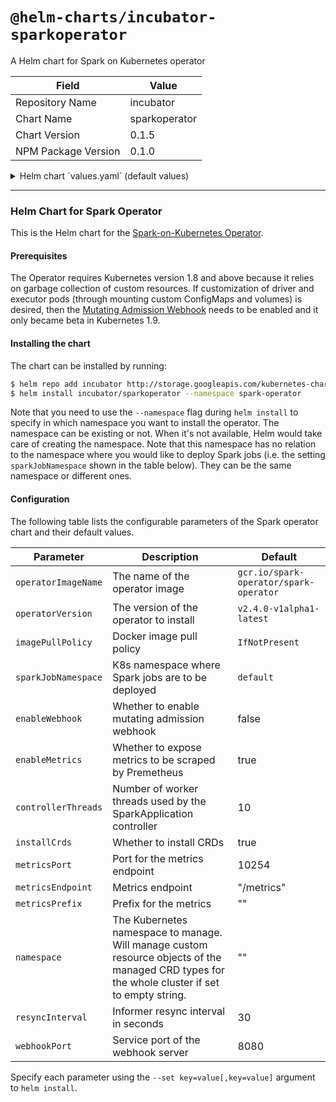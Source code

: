 # `@helm-charts/incubator-sparkoperator`

A Helm chart for Spark on Kubernetes operator

| Field               | Value         |
| ------------------- | ------------- |
| Repository Name     | incubator     |
| Chart Name          | sparkoperator |
| Chart Version       | 0.1.5         |
| NPM Package Version | 0.1.0         |

<details>

<summary>Helm chart `values.yaml` (default values)</summary>

```yaml
operatorImageName: gcr.io/spark-operator/spark-operator
operatorVersion: v2.4.0-v1alpha1-latest
imagePullPolicy: IfNotPresent

rbac:
  create: true

serviceAccounts:
  spark:
    create: true
    name:
  sparkoperator:
    create: true
    name:

sparkJobNamespace: default

enableWebhook: false
enableMetrics: true

controllerThreads: 10
installCrds: true
metricsPort: 10254
metricsEndpoint: '/metrics'
metricsPrefix: ''
resyncInterval: 30
webhookPort: 8080
```

</details>

---

### Helm Chart for Spark Operator

This is the Helm chart for the [Spark-on-Kubernetes Operator](https://github.com/GoogleCloudPlatform/spark-on-k8s-operator).

#### Prerequisites

The Operator requires Kubernetes version 1.8 and above because it relies on garbage collection of custom resources. If customization of driver and executor pods (through mounting custom ConfigMaps and volumes) is desired, then the [Mutating Admission Webhook](https://github.com/GoogleCloudPlatform/spark-on-k8s-operator/blob/master/docs/quick-start-guide.md#using-the-mutating-admission-webhook) needs to be enabled and it only became beta in Kubernetes 1.9.

#### Installing the chart

The chart can be installed by running:

```bash
$ helm repo add incubator http://storage.googleapis.com/kubernetes-charts-incubator
$ helm install incubator/sparkoperator --namespace spark-operator
```

Note that you need to use the `--namespace` flag during `helm install` to specify in which namespace you want to install the operator. The namespace can be existing or not. When it's not available, Helm would take care of creating the namespace. Note that this namespace has no relation to the namespace where you would like to deploy Spark jobs (i.e. the setting `sparkJobNamespace` shown in the table below). They can be the same namespace or different ones.

#### Configuration

The following table lists the configurable parameters of the Spark operator chart and their default values.

| Parameter           | Description                                                                                                                                    | Default                                |
| ------------------- | ---------------------------------------------------------------------------------------------------------------------------------------------- | -------------------------------------- |
| `operatorImageName` | The name of the operator image                                                                                                                 | `gcr.io/spark-operator/spark-operator` |
| `operatorVersion`   | The version of the operator to install                                                                                                         | `v2.4.0-v1alpha1-latest`               |
| `imagePullPolicy`   | Docker image pull policy                                                                                                                       | `IfNotPresent`                         |
| `sparkJobNamespace` | K8s namespace where Spark jobs are to be deployed                                                                                              | `default`                              |
| `enableWebhook`     | Whether to enable mutating admission webhook                                                                                                   | false                                  |
| `enableMetrics`     | Whether to expose metrics to be scraped by Premetheus                                                                                          | true                                   |
| `controllerThreads` | Number of worker threads used by the SparkApplication controller                                                                               | 10                                     |
| `installCrds`       | Whether to install CRDs                                                                                                                        | true                                   |
| `metricsPort`       | Port for the metrics endpoint                                                                                                                  | 10254                                  |
| `metricsEndpoint`   | Metrics endpoint                                                                                                                               | "/metrics"                             |
| `metricsPrefix`     | Prefix for the metrics                                                                                                                         | ""                                     |
| `namespace`         | The Kubernetes namespace to manage. Will manage custom resource objects of the managed CRD types for the whole cluster if set to empty string. | ""                                     |
| `resyncInterval`    | Informer resync interval in seconds                                                                                                            | 30                                     |
| `webhookPort`       | Service port of the webhook server                                                                                                             | 8080                                   |  |

Specify each parameter using the `--set key=value[,key=value]` argument to `helm install`.
